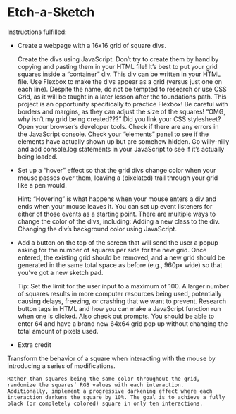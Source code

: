 # Etch-a-Sketch

Instructions fulfilled:

- Create a webpage with a 16x16 grid of square divs.

    Create the divs using JavaScript. Don’t try to create them by hand by copying and pasting them in your HTML file!
    It’s best to put your grid squares inside a “container” div. This div can be written in your HTML file.
    Use Flexbox to make the divs appear as a grid (versus just one on each line). Despite the name, do not be tempted to research or use CSS Grid, as it will be taught in a later lesson after the foundations path. This project is an opportunity specifically to practice Flexbox!
    Be careful with borders and margins, as they can adjust the size of the squares!
    “OMG, why isn’t my grid being created???”
        Did you link your CSS stylesheet?
        Open your browser’s developer tools.
        Check if there are any errors in the JavaScript console.
        Check your “elements” panel to see if the elements have actually shown up but are somehow hidden.
        Go willy-nilly and add console.log statements in your JavaScript to see if it’s actually being loaded.

- Set up a “hover” effect so that the grid divs change color when your mouse passes over them, leaving a (pixelated) trail through your grid like a pen would.

    Hint: “Hovering” is what happens when your mouse enters a div and ends when your mouse leaves it. You can set up event listeners for either of those events as a starting point.
    There are multiple ways to change the color of the divs, including:
        Adding a new class to the div.
        Changing the div’s background color using JavaScript.

- Add a button on the top of the screen that will send the user a popup asking for the number of squares per side for the new grid. Once entered, the existing grid should be removed, and a new grid should be generated in the same total space as before (e.g., 960px wide) so that you’ve got a new sketch pad.

    Tip: Set the limit for the user input to a maximum of 100. A larger number of squares results in more computer resources being used, potentially causing delays, freezing, or crashing that we want to prevent.
    Research button tags in HTML and how you can make a JavaScript function run when one is clicked.
    Also check out prompts.
    You should be able to enter 64 and have a brand new 64x64 grid pop up without changing the total amount of pixels used.
- Extra credit

Transform the behavior of a square when interacting with the mouse by introducing a series of modifications.

    Rather than squares being the same color throughout the grid, randomize the squares’ RGB values with each interaction.
    Additionally, implement a progressive darkening effect where each interaction darkens the square by 10%. The goal is to achieve a fully black (or completely colored) square in only ten interactions. 


